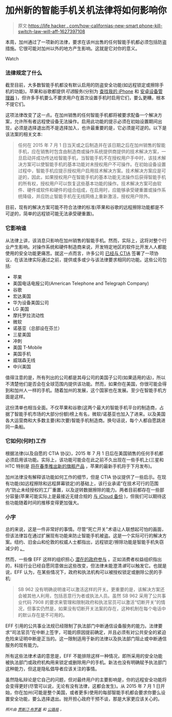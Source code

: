 # 加州新的智能手机关机法律将如何影响你

> 原文:[https://life hacker . com/how-californias-new-smart phone-kill-switch-law-will-aff-1627397108](https://lifehacker.com/how-californias-new-smartphone-kill-switch-law-will-aff-1627397108)

本周，加州通过了一项新的法律，要求在该州出售的任何智能手机都必须包括防盗措施。它很可能对加州以外的地方产生影响。这就是它对你的意义。

Watch

### **法律规定了什么**

截至目前，大多数智能手机都没有默认启用的防盗安全功能(如远程锁定或擦除手机的功能)。苹果和谷歌都提供*可选*服务(分别为 [查找我的 iPhone](https://www.apple.com/icloud/find-my-iphone.html) 和 [安卓设备管理器](https://support.google.com/accounts/answer/3265955?hl=en) )，但许多手机要么不要求用户在首次设置手机时启用它们，要么更糟，根本不提它们。

这项法律改变了这一点。在加州销售的任何智能手机都将被要求配备一个解决方案，允许所有者远程使设备无法操作。启用此功能的提示必须在初始设置期间出现，必须是选择退出而不是选择加入，也许最重要的是，它必须是可逆的。以下是该法案的相关文本:

> 任何在 2015 年 7 月 1 日当天或之后制造并在该日期之后在加州销售的智能手机，应在销售时包含由制造商或操作系统提供商提供的技术解决方案，一旦启动并成功传达给智能手机，当智能手机不在授权用户手中时，该技术解决方案可以使智能手机的基本功能对未授权用户不可操作。在初始设备设置过程中，智能手机应提示授权用户启用技术解决方案。技术解决方案应是可逆的，因此，如果授权用户在智能手机的基本功能无法操作后获得智能手机的所有权，授权用户可以恢复这些基本功能的操作。技术解决方案可由软件、硬件或软件和硬件的组合组成，在启用时，应能够承受硬重置或操作系统降级，并应防止智能手机在无线网络上重新激活，授权用户除外。

目前，现有的解决方案可能不符合法律的标准(苹果和谷歌的远程擦除功能都是不可逆的，简单的远程锁可能无法承受硬重置)。

### **它影响谁**

从法律上讲，该消息只影响在加州销售的智能手机。然而，实际上，这将对整个行业产生影响。对操作系统和硬件制造商来说，开发特定地区的软件比开发人人都能使用的安全功能更痛苦。就这一点而言，许多公司 [已经与 CTIA](http://www.ctia.org/policy-initiatives/voluntary-guidelines/smartphone-anti-theft-voluntary-commitment) 签署了一项协议，在该法律实际通过之前，提供或多或少与该法律要求相同的功能。这些公司包括:

*   苹果
*   美国电话电报公司(American Telephone and Telegraph Company)
*   谷歌
*   宏达美国
*   华为设备美国公司
*   LG 美国
*   摩托罗拉流动性
*   微软
*   诺基亚（总部设在芬兰）
*   三星美国
*   冲刺
*   美国 T-Mobile
*   美国手机
*   威瑞森无线
*   中兴美国

值得注意的是，所有列出的公司都是其母公司的美国子公司(如果适用的话)，所以不清楚他们是否会在全球范围内提供该功能。然而，如果你在美国，你很可能会得到和加州人一样的手机。随着加州的发展，这个国家也在发展。至少在智能手机方面是这样。

这份清单也相当全面。不仅苹果和谷歌(这两个最大的智能手机平台的制造商，占据了智能手机市场的大部分份额)榜上有名，微软/诺基亚也加入了进来。以及美国各大运营商和大多数主要(和次要)智能手机制造商。换句话说，每个人都自愿跳进同一条船。

### **它如何(何时)工作**

根据法律(以及自愿的 CTIA 协议)，2015 年 7 月 1 日后在美国销售的任何手机都必须启用该功能。实际上，该功能可能会在此之前不久出现在一些手机上(三星和 HTC 特别是 [将在春季推出新的旗舰产品](https://lifehacker.com/how-to-get-useful-buying-information-from-tech-rumors-1626857751) ，苹果的最新手机将于下月发布)。

加州法律没有解释该功能如何工作的细节，但是 CTIA 协议提供了一些启示。在现有功能(如远程擦除和远程屏幕锁定)的基础上，该行业承诺“在技术可行的范围内”防止未经授权的工厂重置，以及逆转数据擦除的能力。两者目前都存在一些部分容量(苹果可能实际上是最接近无缝合规的 [与 iCloud 备份](https://support.apple.com/kb/ph12521) )，但我们可以期待这些功能随着时间的推移变得更加强大。

### **小字**

总的来说，这是一件非常好的事情。尽管“死亡开关”术语让人联想起可怕的画面，但该法律旨在通过扩展现有功能来防止智能手机被盗。这是一个实际可行的解决方案。纽约、旧金山和伦敦的权威人士都指出，远程锁定/擦除功能是智能手机失窃 减少的 [。](http://bits.blogs.nytimes.com/2014/06/19/antitheft-technology-led-to-a-dip-in-iphone-thefts-in-some-cities-police-say/)

然而，一些像 EFF 这样的组织担心 [潜在的政府参与](https://www.eff.org/document/eff-letter-opposing-sb-962) 。正如消费者权益组织指出的，科技行业已经自愿同意做出这些改变，但法律未能澄清*谁*可以触发它。也就是说，EFF 认为，在某些情况下，政府和执法机构可以被授权锁定或删除公民的手机:

> SB 962 没有明确说明谁可以激活这样的开关。更重要的是，该解决方案还会被其他人利用，包括恶意行为者或执法人员。虽然 SB 962 采用了公共事业代码 7908 的要求来管理和限制政府和执法官员可以激活“切断开关”的情况，但事实仍然是，如果没有切断开关法案的存在，这种机制在每个电话中的默认存在是不可用的。

EFF 引用的公共事业法规已经限制了执法部门中断通信设备服务的能力。法律要求“司法官员”在中断上签字，可能的原因提前确定，并且必须有对公共安全的紧迫危险来证明中断是正当的。这一限制适用于新的法律以及执法部门阻止或中断通信服务的现有能力。

所有这些法律术语的意思是，EFF 不能排除这样一种情况，即所采用的安全功能被执法部门或政府机构用来锁定或删除用户的手机。新法也没有明确赋予执法部门这种能力，但这是隐私倡导者应该关注的事情。

虽然隐私辩论是它自己的问题，但对最终用户的主要影响是，你的远程安全功能将会变得更好(尽管可以说，无论有没有法律，这都会发生)。从 2015 年 7 月 1 日开始，你在加州(可能是整个美国，或者更多)使用的每部智能手机都会要求你要么设置安全功能，要么选择退出。抛开担心政府干预不谈，那是大家更应该关心的。

<small>*照片由*</small> [<small>*贾斯汀·布罗基*</small>](http://www.flickr.com/photos/justinstravels/4747595018) <small>*和*</small> [<small>*公路局*</small>](http://www.flickr.com/photos/highwaysagency/11235762823) <small>*。*</small>